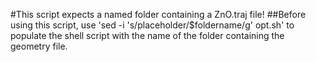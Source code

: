 #This script expects a named folder containing a ZnO.traj file!
##Before using this script, use 'sed -i 's/placeholder/$foldername/g' opt.sh' to populate the shell script with the name of the folder containing the geometry file.

